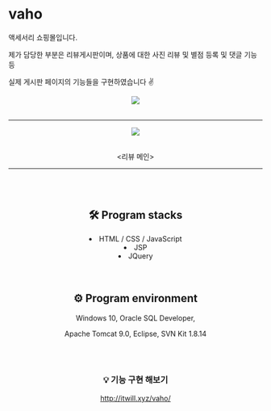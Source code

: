 # vaho
액세서리 쇼핑몰입니다.<p>
제가 담당한 부분은 리뷰게시판이며, 상품에 대한 사진 리뷰 및 별점 등록 및 댓글 기능 등<p>
실제 게시판 페이지의 기능들을 구현하였습니다 ✌
<br>

<div align=center>

<img src="https://user-images.githubusercontent.com/81903004/120140041-a945f200-c214-11eb-8770-7c2bd1d5bf28.png">
<br>
<br>
<hr>
<img src="https://user-images.githubusercontent.com/81903004/120140566-c8914f00-c215-11eb-90ad-006dbd9b0607.png">
<br>
<br>
  <p><리뷰 메인></p>
<hr>
<br>
<br>

## 🛠 Program stacks
  <li> HTML / CSS / JavaScript </li>
  <li> JSP </li>
  <li> JQuery </li>

<br>
<br>

## ⚙ Program environment
Windows 10, Oracle SQL Developer,<p>
Apache Tomcat 9.0, Eclipse, SVN Kit 1.8.14

<br>
<br>

### 💡 기능 구현 해보기
http://itwill.xyz/vaho/
</div>
